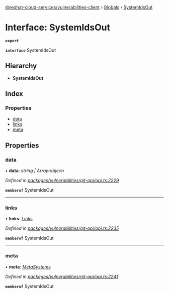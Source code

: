 [@redhat-cloud-services/vulnerabilities-client](../README.md) › [Globals](../globals.md) › [SystemIdsOut](systemidsout.md)

# Interface: SystemIdsOut

**`export`** 

**`interface`** SystemIdsOut

## Hierarchy

* **SystemIdsOut**

## Index

### Properties

* [data](systemidsout.md#data)
* [links](systemidsout.md#links)
* [meta](systemidsout.md#meta)

## Properties

###  data

• **data**: *string | Array‹object›*

*Defined in [packages/vulnerabilities/git-api/api.ts:2229](https://github.com/RedHatInsights/javascript-clients/blob/master/packages/vulnerabilities/git-api/api.ts#L2229)*

**`memberof`** SystemIdsOut

___

###  links

• **links**: *[Links](links.md)*

*Defined in [packages/vulnerabilities/git-api/api.ts:2235](https://github.com/RedHatInsights/javascript-clients/blob/master/packages/vulnerabilities/git-api/api.ts#L2235)*

**`memberof`** SystemIdsOut

___

###  meta

• **meta**: *[MetaSystems](metasystems.md)*

*Defined in [packages/vulnerabilities/git-api/api.ts:2241](https://github.com/RedHatInsights/javascript-clients/blob/master/packages/vulnerabilities/git-api/api.ts#L2241)*

**`memberof`** SystemIdsOut
